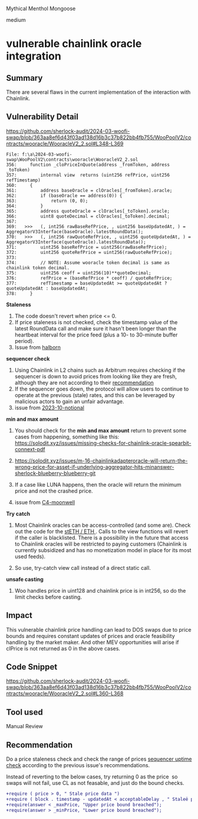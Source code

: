 Mythical Menthol Mongoose

medium

# vulnerable chainlink oracle integration

## Summary
There are several flaws in the current implementation of the interaction with Chainlink.

## Vulnerability Detail

https://github.com/sherlock-audit/2024-03-woofi-swap/blob/363aa8ef6d43f03ad138d16b3c37b822bb4fb755/WooPoolV2/contracts/wooracle/WooracleV2_2.sol#L348-L369

```solidity
File: f:\a\2024-03-woofi-swap\WooPoolV2\contracts\wooracle\WooracleV2_2.sol
356:     function _cloPriceInQuote(address _fromToken, address _toToken)
357:         internal view  returns (uint256 refPrice, uint256 refTimestamp)
360:     {
361:         address baseOracle = clOracles[_fromToken].oracle;
362:         if (baseOracle == address(0)) {
363:             return (0, 0);
364:         }
365:         address quoteOracle = clOracles[_toToken].oracle;
366:         uint8 quoteDecimal = clOracles[_toToken].decimal;
367:
369:   >>>   (, int256 rawBaseRefPrice, , uint256 baseUpdatedAt, ) = AggregatorV3Interface(baseOracle).latestRoundData();
370:   >>>   (, int256 rawQuoteRefPrice, , uint256 quoteUpdatedAt, ) = AggregatorV3Interface(quoteOracle).latestRoundData();
371:         uint256 baseRefPrice = uint256(rawBaseRefPrice);
372:         uint256 quoteRefPrice = uint256(rawQuoteRefPrice);
373:
374:         // NOTE: Assume wooracle token decimal is same as chainlink token decimal.
375:         uint256 ceoff = uint256(10)**quoteDecimal;
376:         refPrice = (baseRefPrice * ceoff) / quoteRefPrice;
377:         refTimestamp = baseUpdatedAt >= quoteUpdatedAt ? quoteUpdatedAt : baseUpdatedAt;
378:     }

```

**Staleness**
1. The code doesn't revert when price <= 0.
2. If price staleness is not checked, check the timestamp value of the latest RoundData call and make sure it hasn't been longer than the heartbeat interval for the price feed (plus a 10- to 30-minute buffer period).
3. Issue from [halborn](https://solodit.xyz/issues/unhandled-stale-oracle-prices-halborn-none-uranium3o8-launchpad-security-assessment-pdf)

**sequencer check**

1. Using Chainlink in L2 chains such as Arbitrum requires checking if the sequencer is down to avoid prices from looking like they are fresh, although they are not according to their [recommendation](https://docs.chain.link/data-feeds/l2-sequencer-feeds#arbitrum)
2. If the sequencer goes down, the protocol will allow users to continue to operate at the previous (stale) rates, and this can be leveraged by malicious actors to gain an unfair advantage.
3. issue from [2023-10-notional](https://github.com/sherlock-audit/2023-10-notional-judging/issues/2)

 **min and max amount**

1. You should check for the **min and max amount** return to prevent some cases from happening, something like this: https://solodit.xyz/issues/missing-checks-for-chainlink-oracle-spearbit-connext-pdf

2. https://solodit.xyz/issues/m-16-chainlinkadapteroracle-will-return-the-wrong-price-for-asset-if-underlying-aggregator-hits-minanswer-sherlock-blueberry-blueberry-git

3. If a case like LUNA happens, then the oracle will return the minimum price and not the crashed price.
4. issue from [C4-moonwell](https://solodit.xyz/issues/m-02-missing-check-for-the-maxmin-price-in-the-chainlinkoraclesol-contract-code4rena-moonwell-moonwell-git)

**Try catch**
1. Most Chainlink oracles can be access-controlled (and some are). Check out the code for the [stETH / ETH ](https://etherscan.io/address/0x716BB759A5f6faCdfF91F0AfB613133d510e1573#code#F1#L66) . Calls to the view functions will revert if the caller is blacklisted. There is a possibility in the future that access to Chainlink oracles will be restricted to paying customers (Chainlink is currently subsidized and has no monetization model in place for its most used feeds).

2. So use, try-catch view call instead of a direct static call.

**unsafe casting**

1. Woo handles price in uint128 and chainlink price is in int256, so do the limit checks before casting.

## Impact
This vulnerable chainlink price handling can lead to DOS swaps due to price bounds and requires constant updates of prices and oracle feasibility handling by the market maker. And other MEV opportunities will arise if clPrice is not returned as 0 in the above cases.

## Code Snippet

https://github.com/sherlock-audit/2024-03-woofi-swap/blob/363aa8ef6d43f03ad138d16b3c37b822bb4fb755/WooPoolV2/contracts/wooracle/WooracleV2_2.sol#L360-L368

## Tool used

Manual Review

## Recommendation

Do a price staleness check and check the range of prices [sequencer uptime check](https://docs.chain.link/data-feeds/l2-sequencer-feeds#example-code) according to the previous issue's recommendations.

Instead of reverting to the below cases, try returning 0 as the price  so swaps will not fail, use CL as not feasable, and just do the bound checks.

```diff
+require ( price > 0, " Stale price data ")
+require ( block . timestamp - updatedAt < acceptableDelay , " Staleë price data ")
+require(answer < _maxPrice, "Upper price bound breached");
+require(answer > _minPrice, "Lower price bound breached");
```
